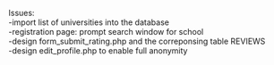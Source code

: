 Issues:  
-import list of universities into the database  
-registration page: prompt search window for school  
-design form_submit_rating.php and the correponsing table REVIEWS  
-design edit_profile.php to enable full anonymity  
